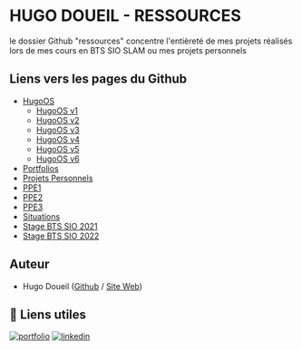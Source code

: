 # HUGO DOUEIL - RESSOURCES

le dossier Github "ressources" concentre l'entièreté de mes projets réalisés lors de mes cours en BTS SIO SLAM ou mes projets personnels 

## Liens vers les pages du Github

 - [HugoOS](https://github.com/Ormidales/ressources/tree/main/personnel/hugoos)
    - [HugoOS v1](https://github.com/Ormidales/ressources/tree/main/personnel/hugoos-v1)
    - [HugoOS v2](https://github.com/Ormidales/ressources/tree/main/personnel/hugoos-v2)
    - [HugoOS v3](https://github.com/Ormidales/ressources/tree/main/personnel/hugoos-v3)
    - [HugoOS v4](https://github.com/Ormidales/ressources/tree/main/personnel/hugoos-v4)
    - [HugoOS v5](https://github.com/Ormidales/ressources/tree/main/personnel/hugoos-v5)
    - [HugoOS v6](https://github.com/Ormidales/ressources/tree/main/personnel/hugoos-v6)
 - [Portfolios](https://github.com/Ormidales/ressources/tree/main/personnel/portfolio)
 - [Projets Personnels](https://github.com/Ormidales/ressources/tree/main/personnel/projets)
 - [PPE1](https://github.com/Ormidales/ressources/tree/main/scolaire/ppe1)
 - [PPE2](https://github.com/Ormidales/ressources/tree/main/scolaire/ppe2)
 - [PPE3](https://github.com/Ormidales/ressources/tree/main/scolaire/ppe3)
 - [Situations](https://github.com/Ormidales/ressources/tree/main/scolaire/situations)
 - [Stage BTS SIO 2021](https://github.com/Ormidales/ressources/tree/main/scolaire/stage-1) 
 - [Stage BTS SIO 2022](https://github.com/Ormidales/ressources/tree/main/scolaire/stage-2)

## Auteur

- Hugo Doueil ([Github](https://github.com/Ormidales) / [Site Web](https://hugodoueil.fr))

## 🔗 Liens utiles
[![portfolio](https://img.shields.io/badge/my_portfolio-000?style=for-the-badge&logo=ko-fi&logoColor=white)](https://hugodoueil.fr)
[![linkedin](https://img.shields.io/badge/linkedin-0A66C2?style=for-the-badge&logo=linkedin&logoColor=white)](https://www.linkedin.com/in/hugodoueil)